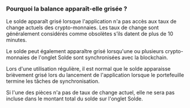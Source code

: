 ### Pourquoi la balance apparaît-elle grisée ?

Le solde apparaît grisé lorsque l'application n'a pas accès aux taux de change actuels des crypto-monnaies. Les taux de change sont généralement considérés comme obsolètes s’ils datent de plus de 10 minutes.

Le solde peut également apparaître grisé lorsqu'une ou plusieurs crypto-monnaies de l'onglet Solde sont synchronisées avec la blockchain.

Lors d'une utilisation régulière, il est normal que le solde apparaisse brièvement grisé lors du lancement de l'application lorsque le portefeuille termine les tâches de synchronisation.

Si l'une des pièces n'a pas de taux de change actuel, elle ne sera pas incluse dans le montant total du solde sur l'onglet Solde.
